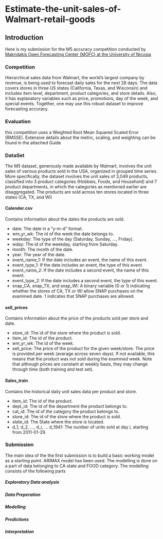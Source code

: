 # Estimate-the-unit-sales-of-Walmart-retail-goods

## Introduction
Here is my submission for the M5 accuracy competition conducted by [Makridakis Open Forecasting Center (MOFC) at the University of Nicosia](https://www.kaggle.com/c/m5-forecasting-accuracy)
### Competition
Hierarchical sales data from Walmart, the world’s largest company by revenue, is being used to forecast daily sales for the next 28 days. The data covers stores in three US states (California, Texas, and Wisconsin) and includes item level, department, product categories, and store details. Also, it has explanatory variables such as price, promotions, day of the week, and special events. Together, one may use this robust dataset to improve forecasting accuracy.
### Evaluation
this competition uses a Weighted Root Mean Squared Scaled Error (RMSSE). Extensive details about the metric, scaling, and weighting can be found in the attached Guide
### DataSet
The M5 dataset, generously made available by Walmart, involves the unit sales of various products sold in the USA, organized in grouped time series. More specifically, the dataset involves the unit sales of 3,049 products, classified into 3 product categories (Hobbies, Foods, and Household) and 7 product departments, in which the categories as mentioned earlier are disaggregated.  The products are sold across ten stores located in three states (CA, TX, and WI)
#### Calender.csv
Contains information about the dates the products are sold.
*	date: The date in a “y-m-d” format.
*	wm_yr_wk: The id of the week the date belongs to.
*	weekday: The type of the day (Saturday, Sunday, …, Friday).
*	wday: The id of the weekday, starting from Saturday.
*	month: The month of the date.
*	year: The year of the date.
*	event_name_1: If the date includes an event, the name of this event.
*	event_type_1: If the date includes an event, the type of this event.
*	event_name_2: If the date includes a second event, the name of this event.
*	event_type_2: If the date includes a second event, the type of this event.
*	snap_CA, snap_TX, and snap_WI: A binary variable (0 or 1) indicating whether the stores of CA, TX or WI allow SNAP  purchases on the examined date. 1 indicates that SNAP purchases are allowed.
#### sell_prices
Contains information about the price of the products sold per store and date.
*	store_id: The id of the store where the product is sold. 
*	item_id: The id of the product.
*	wm_yr_wk: The id of the week.
*	sell_price: The price of the product for the given week/store. The price is provided per week (average across seven days). If not available, this means that the product was not sold during the examined week. Note that although prices are constant at weekly basis, they may change through time (both training and test set).  
#### Sales_train
Contains the historical daily unit sales data per product and store.
*	item_id: The id of the product.
*	dept_id: The id of the department the product belongs to.
*	cat_id: The id of the category the product belongs to.
*	store_id: The id of the store where the product is sold.
*	state_id: The State where the store is located.
*	d_1, d_2, …, d_i, … d_1941: The number of units sold at day i, starting from 2011-01-29. 

### Submission
The main idea of the the first submission is to build a basic working model as a starting point. ARIMAX model has been used. The modelling is done on a part of data belonging to CA state and FOOD category. The modelling consists of the following parts
##### Exploratory Data analysis
##### Data Preperation
##### Modelling
##### Predictions
##### Interpretation

